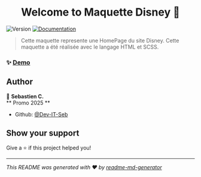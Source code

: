 <h1 align="center">Welcome to Maquette Disney 👋</h1>
<p>
  <img alt="Version" src="https://img.shields.io/badge/version-1.0-blue.svg?cacheSeconds=2592000" />
  <a href="https://sass-lang.com/documentation/syntax/" target="_blank">
    <img alt="Documentation" src="https://img.shields.io/badge/documentation-yes-brightgreen.svg" />
  </a>
</p>

> Cette maquette represente une HomePage du site Disney. Cette maquette a été réalisée avec le langage HTML et SCSS.

### ✨ [Demo](https://dev-it-seb.github.io/Maquette-Disney/)

## Author

👤 **Sebastien C.**  
** Promo 2025 **

* Github: [@Dev-IT-Seb](https://github.com/Dev-IT-Seb)

## Show your support

Give a ⭐️ if this project helped you!

***
_This README was generated with ❤️ by [readme-md-generator](https://github.com/kefranabg/readme-md-generator)_
